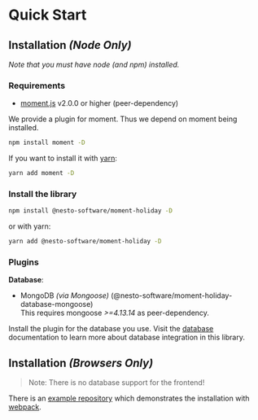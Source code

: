 # Quick Start

## Installation _(Node Only)_

_Note that you must have node (and npm) installed._

### Requirements
* [moment.js](https://github.com/moment/moment) v2.0.0 or higher (peer-dependency)

We provide a plugin for moment. Thus we depend on moment being installed.

```bash
npm install moment -D
```

If you want to install it with [yarn](https://yarnpkg.com):

```bash
yarn add moment -D
```

### Install the library

```bash
npm install @nesto-software/moment-holiday -D
```

or with yarn:

```bash
yarn add @nesto-software/moment-holiday -D
```

### Plugins

**Database**:   
- MongoDB *(via Mongoose)* (@nesto-software/moment-holiday-database-mongoose)   
This requires mongoose *>=4.13.14* as peer-dependency.

Install the plugin for the database you use.
Visit the [database](concepts.md#database-integration) documentation to learn more about database integration in this library.

## Installation _(Browsers Only)_

> Note: There is no database support for the frontend!

There is an  [example repository](browser.md) which demonstrates the installation with [webpack](https://webpack.js.org/).